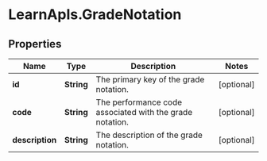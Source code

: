 # LearnApIs.GradeNotation

## Properties
Name | Type | Description | Notes
------------ | ------------- | ------------- | -------------
**id** | **String** | The primary key of the grade notation. | [optional] 
**code** | **String** | The performance code associated with the grade notation. | [optional] 
**description** | **String** | The description of the grade notation. | [optional] 
